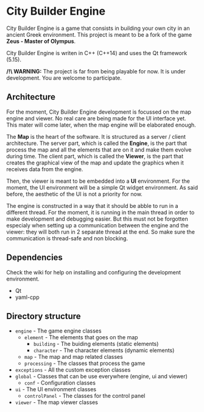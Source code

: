 # City Builder Engine

City Builder Engine is a game that consists in building your own city in an ancient Greek environment. This project is meant to be a fork of the game **Zeus - Master of Olympus**.

City Builder Engine is writen in C++ (C++14) and uses the Qt framework (5.15).

**/!\ WARNING:** The project is far from being playable for now. It is under development. You are welcome to participate.

## Architecture

For the moment, City Builder Engine development is focussed on the map engine and viewer. No real care are being made for the UI interface yet. This mater will come later, when the map engine will be elaborated enough.

The **Map** is the  heart of the software. It is structured as a server / client architecture. The server part, which is called the **Engine**, is the part that process the map and all the elements that are on it and make them evolve during time. The client part, which is called the **Viewer**, is the part that creates the graphical view of the map and update the graphics when it receives data from the engine.

Then, the viewer is meant to be embedded into a **UI** environment. For the moment, the UI environment will be a simple Qt widget environment. As said before, the aesthetic of the UI is not a priority for now.

The engine is constructed in a way that it should be abble to run in a different thread. For the moment, it is running in the main thread in order to make development and debugging easier. But this must not be forgotten especialy when setting up a communication between the engine and the viewer: they will both run in 2 separate thread at the end. So make sure the communication is thread-safe and non blocking.

## Dependencies

Check the wiki for help on installing and configuring the development environment.

- Qt
- yaml-cpp

## Directory structure

- `engine` - The game engine classes
    - `element` - The elements that goes on the map
        - `building` - The buiding elements (static elements)
        - `character` - The character elements (dynamic elements)
    - `map` - The map and map related classes
    - `processing` - The classes that process the game
- `exceptions` - All the custom exception classes
- `global` - Classes that can be use everywhere (engine, ui and viewer)
    - `conf` - Configuration classes
- `ui` - The UI environment classes
    - `controlPanel` - The classes for the control panel
- `viewer` - The map viewer classes

